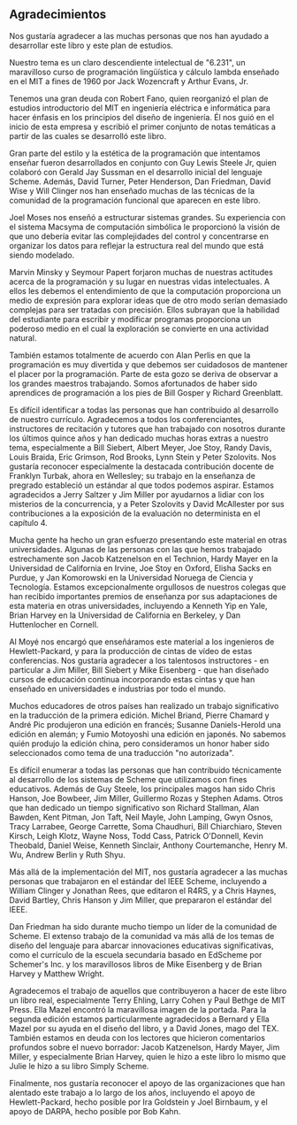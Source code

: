 ## Agradecimientos

Nos gustaría agradecer a las muchas personas que nos han ayudado a desarrollar este libro y este plan de estudios.

Nuestro tema es un claro descendiente intelectual de "6.231", un maravilloso curso de programación lingüística y cálculo lambda enseñado en el MIT a fines de 1960 por Jack Wozencraft y Arthur Evans, Jr.

Tenemos una gran deuda con Robert Fano, quien reorganizó el plan de estudios introductorio del MIT en ingeniería eléctrica e informática para hacer énfasis en los principios del diseño de ingeniería. Él nos guió en el inicio de esta empresa y escribió el primer conjunto de notas temáticas a partir de las cuales se desarrolló este libro.

Gran parte del estilo y la estética de la programación que intentamos enseñar fueron desarrollados en conjunto con Guy Lewis Steele Jr, quien colaboró con Gerald Jay Sussman en el desarrollo inicial del lenguaje Scheme. Además, David Turner, Peter Henderson, Dan Friedman, David Wise y Will Clinger nos han enseñado muchas de las técnicas de la comunidad de la programación funcional que aparecen en este libro.

Joel Moses nos enseñó a estructurar sistemas grandes. Su experiencia con el sistema Macsyma de computación simbólica le proporcionó la visión de que uno debería evitar las complejidades del control y concentrarse en organizar los datos para reflejar la estructura real del mundo que está siendo modelado.

Marvin Minsky y Seymour Papert forjaron muchas de nuestras actitudes acerca de la programación y su lugar en nuestras vidas intelectuales. A ellos les debemos el entendimiento de que la computación proporciona un medio de expresión para explorar ideas que de otro modo serían demasiado complejas para ser tratadas con precisión. Ellos subrayan que la habilidad del estudiante para escribir y modificar programas proporciona un poderoso medio en el cual la exploración se convierte en una actividad natural.

También estamos totalmente de acuerdo con Alan Perlis en que la programación es muy divertida y que debemos ser cuidadosos de mantener el placer por la programación. Parte de esta gozo se deriva de observar a los grandes maestros trabajando. Somos afortunados de haber sido aprendices de programación a los pies de Bill Gosper y Richard Greenblatt.

Es difícil identificar a todas las personas que han contribuido al desarrollo de nuestro currículo. Agradecemos a todos los conferenciantes, instructores de recitación y tutores que han trabajado con nosotros durante los últimos quince años y han dedicado muchas horas extras a nuestro tema, especialmente a Bill Siebert, Albert Meyer, Joe Stoy, Randy Davis, Louis Braida, Eric Grimson, Rod Brooks, Lynn Stein y Peter Szolovits. Nos gustaría reconocer especialmente la destacada contribución docente de Franklyn Turbak, ahora en Wellesley; su trabajo en la enseñanza de pregrado estableció un estándar al que todos podemos aspirar. Estamos agradecidos a Jerry Saltzer y Jim Miller por ayudarnos a lidiar con los misterios de la concurrencia, y a Peter Szolovits y David McAllester por sus contribuciones a la exposición de la evaluación no determinista en el capítulo 4.

Mucha gente ha hecho un gran esfuerzo presentando este material en otras universidades. Algunas de las personas con las que hemos trabajado estrechamente son Jacob Katzenelson en el Technion, Hardy Mayer en la Universidad de California en Irvine, Joe Stoy en Oxford, Elisha Sacks en Purdue, y Jan Komorowski en la Universidad Noruega de Ciencia y Tecnología. Estamos excepcionalmente orgullosos de nuestros colegas que han recibido importantes premios de enseñanza por sus adaptaciones de esta materia en otras universidades, incluyendo a Kenneth Yip en Yale, Brian Harvey en la Universidad de California en Berkeley, y Dan Huttenlocher en Cornell.

Al Moyé nos encargó que enseñáramos este material a los ingenieros de Hewlett-Packard, y para la producción de cintas de vídeo de estas conferencias. Nos gustaría agradecer a los talentosos instructores - en particular a Jim Miller, Bill Siebert y Mike Eisenberg - que han diseñado cursos de educación continua incorporando estas cintas y que han enseñado en universidades e industrias por todo el mundo.

Muchos educadores de otros países han realizado un trabajo significativo en la traducción de la primera edición. Michel Briand, Pierre Chamard y André Pic produjeron una edición en francés; Susanne Daniels-Herold una edición en alemán; y Fumio Motoyoshi una edición en japonés. No sabemos quién produjo la edición china, pero consideramos un honor haber sido seleccionados como tema de una traducción "no autorizada".

Es difícil enumerar a todas las personas que han contribuido técnicamente al desarrollo de los sistemas de Scheme que utilizamos con fines educativos. Además de Guy Steele, los principales magos han sido Chris Hanson, Joe Bowbeer, Jim Miller, Guillermo Rozas y Stephen Adams. Otros que han dedicado un tiempo significativo son Richard Stallman, Alan Bawden, Kent Pitman, Jon Taft, Neil Mayle, John Lamping, Gwyn Osnos, Tracy Larrabee, George Carrette, Soma Chaudhuri, Bill Chiarchiaro, Steven Kirsch, Leigh Klotz, Wayne Noss, Todd Cass, Patrick O'Donnell, Kevin Theobald, Daniel Weise, Kenneth Sinclair, Anthony Courtemanche, Henry M. Wu, Andrew Berlin y Ruth Shyu.

Más allá de la implementación del MIT, nos gustaría agradecer a las muchas personas que trabajaron en el estándar del IEEE Scheme, incluyendo a William Clinger y Jonathan Rees, que editaron el R4RS, y a Chris Haynes, David Bartley, Chris Hanson y Jim Miller, que prepararon el estándar del IEEE.

Dan Friedman ha sido durante mucho tiempo un líder de la comunidad de Scheme. El extenso trabajo de la comunidad va más allá de los temas de diseño del lenguaje para abarcar innovaciones educativas significativas, como el currículo de la escuela secundaria basado en EdScheme por Schemer's Inc. y los maravillosos libros de Mike Eisenberg y de Brian Harvey y Matthew Wright.

Agradecemos el trabajo de aquellos que contribuyeron a hacer de este libro un libro real, especialmente Terry Ehling, Larry Cohen y Paul Bethge de MIT Press. Ella Mazel encontró la maravillosa imagen de la portada. Para la segunda edición estamos particularmente agradecidos a Bernard y Ella Mazel por su ayuda en el diseño del libro, y a David Jones, mago del TEX. También estamos en deuda con los lectores que hicieron comentarios profundos sobre el nuevo borrador: Jacob Katzenelson, Hardy Mayer, Jim Miller, y especialmente Brian Harvey, quien le hizo a este libro lo mismo que Julie le hizo a su libro Simply Scheme.

Finalmente, nos gustaría reconocer el apoyo de las organizaciones que han alentado este trabajo a lo largo de los años, incluyendo el apoyo de Hewlett-Packard, hecho posible por Ira Goldstein y Joel Birnbaum, y el apoyo de DARPA, hecho posible por Bob Kahn. 
